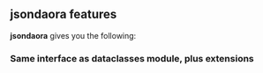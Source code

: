 ## jsondaora features

**jsondaora** gives you the following:

### Same interface as dataclasses module, plus extensions 

